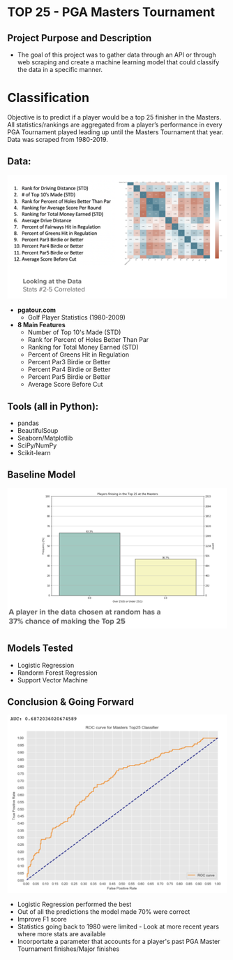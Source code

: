 # TOP 25 - PGA Masters Tournament
## Project Purpose and Description
 - The goal of this project was to gather data through an API or through web scraping and create a machine learning model that could classify the data in a specific manner.  

# Classification
Objective is to predict if a player would be a top 25 finisher in the Masters. All statistics/rankings are aggregated from a player’s performance in every PGA Tournament played leading up until the Masters Tournament that year. Data was scraped from 1980-2019. 

## Data:

![Screenshot](https://github.com/FBowditch/Classification/blob/master/pga_charts/Stats.png)

- **pgatour.com**
	- Golf Player Statistics (1980-2009)
- **8 Main Features**
	- Number of Top 10's Made (STD)
	- Rank for Percent of Holes Better Than Par
	- Ranking for Total Money Earned (STD)
	- Percent of Greens Hit in Regulation
	- Percent Par3 Birdie or Better
	- Percent Par4 Birdie or Better
	- Percent Par5 Birdie or Better
	- Average Score Before Cut
	
## Tools (all in Python):
   - pandas
   - BeautifulSoup
   - Seaborn/Matplotlib
   - SciPy/NumPy
   - Scikit-learn
   
## Baseline Model

![Screenshot](https://github.com/FBowditch/Classification/blob/master/pga_charts/baseline.png)

## Models Tested

   - Logistic Regression
   - Randorm Forest Regression
   - Support Vector Machine
 
## Conclusion & Going Forward

![Screenshot](https://github.com/FBowditch/Classification/blob/master/pga_charts/roc_curve.png)

   - Logistic Regression performed the best
   - Out of all the predictions the model made 70% were correct
   - Improve F1 score
   - Statistics going back to 1980 were limited - Look at more recent years where more stats are available
   - Incorportate a parameter that accounts for a player's past PGA Master Tournament finishes/Major finishes

   
